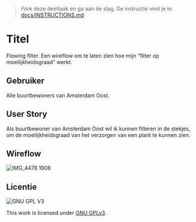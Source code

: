 > _Fork_ deze deeltaak en ga aan de slag. De instructie vind je in: [docs/INSTRUCTIONS.md](docs/INSTRUCTIONS.md)

# Titel
<!-- Geef je opdracht een titel en schrijf in één zin wat het is -->

Flowing filter. Een wireflow om te laten zien hoe mijn "filter op moeilijkheidsgraad" werkt. 

## Gebruiker
<!-- Het is duidelijk wie de gebruiker is -->

Alle buurtbewoners van Amsterdam Oost. 

## User Story
<!-- Er is een User Story geschreven van de interactie -->

Als buurtbewoner van Amsterdam Oost wil ik kunnen filteren in de stekjes, om de moeilijkheidsgraad van het verzorgen van een plant te kunnen zien.

## Wireflow
<!-- Toon de wireflow -->

![IMG_4478 1908](https://user-images.githubusercontent.com/106448490/206689795-33311891-4a3a-4785-ac26-2bb57e227978.jpg)

 

## Licentie

![GNU GPL V3](https://www.gnu.org/graphics/gplv3-127x51.png)

This work is licensed under [GNU GPLv3](./LICENSE).
